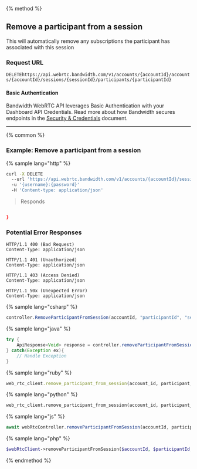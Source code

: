 {% method %}

## Remove a participant from a session

This will automatically remove any subscriptions the participant has associated with this session


### Request URL
<code class="delete">DELETE</code>`https://api.webrtc.bandwidth.com/v1/accounts/{accountId}/accounts/{accountId}/sessions/{sessionId}/participants/{participantId}`

#### Basic Authentication

Bandwidth WebRTC API leverages Basic Authentication with your Dashboard API Credentials. Read more about how Bandwidth secures endpoints in the [Security & Credentials](../../../guides/accountCredentials.md) document.

---




{% common %}

### Example: Remove a participant from a session

{% sample lang="http" %}
```bash
curl -X DELETE 
  --url 'https://api.webrtc.bandwidth.com/v1/accounts/{accountId}/sessions/{sessionId}/participants/{participantId}' 
  -u '{username}:{password}' 
  -H 'Content-type: application/json' 
```

> Responds

```json

}
```

### Potential Error Responses

```http
HTTP/1.1 400 (Bad Request)
Content-Type: application/json
```

```http
HTTP/1.1 401 (Unauthorized)
Content-Type: application/json
```

```http
HTTP/1.1 403 (Access Denied)
Content-Type: application/json
```

```http
HTTP/1.1 50x (Unexpected Error)
Content-Type: application/json
```

{% sample lang="csharp" %}

```csharp
controller.RemoveParticipantFromSession(accountId, "participantId", "sessionId");
```

{% sample lang="java" %}

```java
try {
    ApiResponse<Void> response = controller.removeParticipantFromSession(accountId, "participantId", "sessionId");
} catch(Exception ex){
    // Handle Exception
}
```

{% sample lang="ruby" %}

```ruby
web_rtc_client.remove_participant_from_session(account_id, participant_id, session_id)
```

{% sample lang="python" %}

```python
web_rtc_client.remove_participant_from_session(account_id, participant_id, session_id)
```

{% sample lang="js" %}

```js
await webRtcController.removeParticipantFromSession(accountId, participantId, sessionId);
```

{% sample lang="php" %}

```php
$webRtcClient->removeParticipantFromSession($accountId, $participantId, $sessionId);
```

{% endmethod %}
